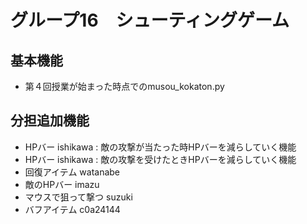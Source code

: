 # グループ16　シューティングゲーム
## 基本機能
* 第４回授業が始まった時点でのmusou_kokaton.py

## 分担追加機能
* HPバー    ishikawa : 敵の攻撃が当たった時HPバーを減らしていく機能
* HPバー    ishikawa : 敵の攻撃を受けたときHPバーを減らしていく機能
* 回復アイテム  watanabe
* 敵のHPバー    imazu
* マウスで狙って撃つ suzuki
* バフアイテム c0a24144